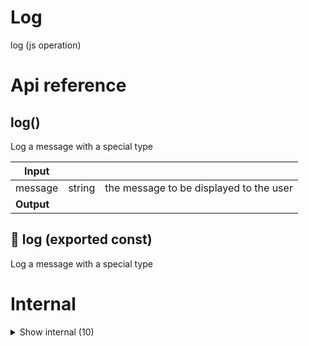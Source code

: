 # Log

log (js operation)



# Api reference

## log()

Log a message with a special type


| Input      |    |    |
| ---------- | -- | -- |
| message | string | the message to be displayed to the user |,| config (optional) | `LogConfig` | the configuration (optional) |,| data (optional) | {  } | Extra data the user needs to be able to see. |
| **Output** |    |    |



## 📄 log (exported const)

Log a message with a special type

# Internal

<details><summary>Show internal (10)</summary>
  
  # getCallerFileName()

TODO: this is great. now also get the operationName. If the operationName appears in the config, for debug, show the log, otherwise don't show


| Input      |    |    |
| ---------- | -- | -- |
| - | | |
| **Output** |    |    |



## parseTitle()

TODO: Should parse a title from markdown


| Input      |    |    |
| ---------- | -- | -- |
| markdown | string |  |
| **Output** | { title: {  }, <br />rest: {  }, <br /> }   |    |



## 🔹 GlobalLogConfig

a logging configuration object that you can set using a file in the root of your operation or project.





Properties: 

 | Name | Type | Description |
|---|---|---|
| showDebug (optional) | boolean |  |
| showDefault (optional) | boolean |  |
| sayTitles (optional) | boolean |  |
| logFolder (optional) | string |  |



## 🔹 LogConfig

Properties: 

 | Name | Type | Description |
|---|---|---|
| title (optional) | string |  |
| type (optional) | string |  |
| customConfig (optional) | object |  |



## 🔹 LogType

how should it look and feel?








## 🔹 OperationLogConfig

Properties: 

 | Name | Type | Description |
|---|---|---|
| config  | object |  |
| fileConfig (optional) | object |  |
| functionConfig (optional) | object |  |



## 🔹 ProjectLogConfig

Properties: 

 | Name | Type | Description |
|---|---|---|
| config  | object |  |
| operationConfig  | object |  |



## 📄 DEBUG (exported const)

if true, also shows debug messages


## 📄 getCallerFileName (exported const)

TODO: this is great. now also get the operationName. If the operationName appears in the config, for debug, show the log, otherwise don't show


## 📄 parseTitle (exported const)

TODO: Should parse a title from markdown
  </details>


